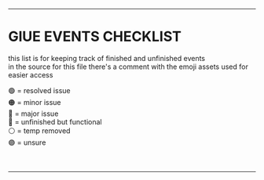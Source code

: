 [assets]: <> ( 
  🟢
  🟠
  🔴
  🔵
  ⚪
  🟣
)


---


# GlUE EVENTS CHECKLIST
this list is for keeping track of finished and unfinished events<br>
in the source for this file there's a comment with the emoji assets used for easier access

🟢 = resolved issue<br>
🟠 = minor issue<br>
🔴 = major issue<br>
🔵 = unfinished but functional<br>
⚪ = temp removed<br>
🟣 = unsure<br>

<br>

---
